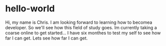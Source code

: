 # hello-world

Hi, my name is Chris. I am looking forward to learning how to becomea developer. So we'll see how this field of study goes. 
Im currently taking a coarse online to get started... I have six monthes to test my self to see how far I can get. Lets see how far I can get. 
